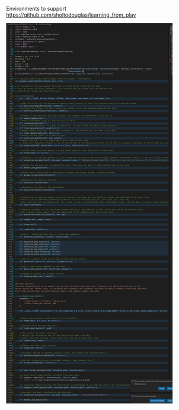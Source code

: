 
Environments to support https://github.com/sholtodouglas/learning_from_play


![alt-text-1](/roboticsPlayroomPybullet/readme_assets/code.png "side by side comparison")
